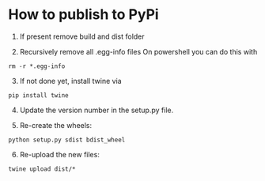 # How to publish to PyPi

1) If present remove build and dist folder

2) Recursively remove all .egg-info files
On powershell you can do this with
```
rm -r *.egg-info
```

3) If not done yet, install twine via
```
pip install twine
```
4) Update the version number in the setup.py file.

5) Re-create the wheels:
```
python setup.py sdist bdist_wheel
```
6) Re-upload the new files:
```
twine upload dist/*
```